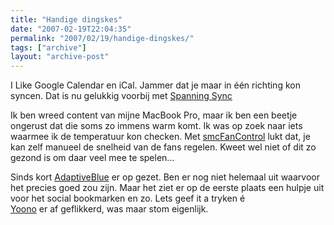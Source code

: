 ```yaml
---
title: "Handige dingskes"
date: "2007-02-19T22:04:35"
permalink: "2007/02/19/handige-dingskes/"
tags: ["archive"]
layout: "archive-post"
---
```

I Like Google Calendar en iCal. Jammer dat je maar in één richting kon syncen. Dat is nu gelukkig voorbij met [Spanning Sync](http://blog.spanningsync.com/ "http://blog.spanningsync.com/")

Ik ben wreed content van mijne MacBook Pro, maar ik ben een beetje ongerust dat die soms zo immens warm komt. Ik was op zoek naar iets waarmee ik de temperatuur kon checken. Met [smcFanControl](http://homepage.mac.com/holtmann/eidac/software/software.html "http://homepage.mac.com/holtmann/eidac/software/software.html") lukt dat, je kan zelf manueel de snelheid van de fans regelen. Kweet wel niet of dit zo gezond is om daar veel mee te spelen…

Sinds kort [AdaptiveBlue](http://www.adaptiveblue.com/ "http://www.adaptiveblue.com/") er op gezet. Ben er nog niet helemaal uit waarvoor het precies goed zou zijn. Maar het ziet er op de eerste plaats een hulpje uit voor het social bookmarken en zo. Lets geef it a tryken é  
[Yoono](http://www.yoono.com/index.jsp "http://www.yoono.com/index.jsp") er af geflikkerd, was maar stom eigenlijk.

